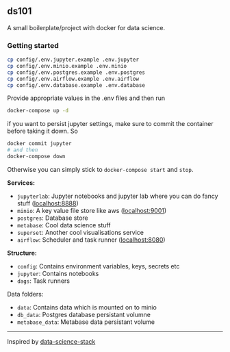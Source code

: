 ## ds101

A small boilerplate/project with docker for data science.

### Getting started

```sh
cp config/.env.jupyter.example .env.jupyter
cp config/.env.minio.example .env.minio
cp config/.env.postgres.example .env.postgres
cp config/.env.airflow.example .env.airflow
cp config/.env.database.example .env.database
```

Provide appropriate values in the .env files and then run

```sh
docker-compose up -d
```

if you want to persist jupyter settings, make sure to commit the container before taking it down. So

```sh
docker commit jupyter
# and then
docker-compose down
```

Otherwise you can simply stick to `docker-compose start` and `stop`.

**Services:**

- `jupyterlab`: Jupyter notebooks and jupyter lab where you can do fancy stuff ([localhost:8888](http://localhost:8888))
- `minio`: A key value file store like aws ([localhost:9001](http://localhost:9001))
- `postgres`: Database store
- `metabase`: Cool data science stuff
- `superset`: Another cool visualisations service
- `airflow`: Scheduler and task runner ([localhost:8080](http://localhost:8080))

**Structure:**

- `config`: Contains environment variables, keys, secrets etc
- `jupyter`: Contains notebooks
- `dags`: Task runners

Data folders:
- `data`: Contains data which is mounted on to minio
- `db_data`: Postgres database persistant volumne
- `metabase_data`: Metabase data persistant volume

---

Inspired by [data-science-stack](https://github.com/jgoerner/data-science-stack-cookiecutter)
